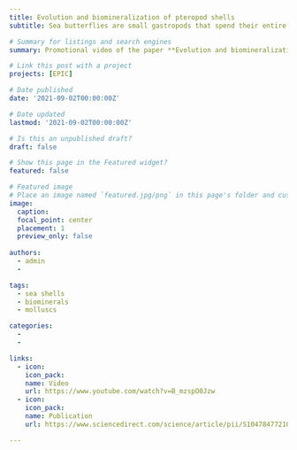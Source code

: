 ```yaml
---
title: Evolution and biomineralization of pteropod shells
subtitle: Sea butterflies are small gastropods that spend their entire live swimming and drifting in the open oceans. They are widely regarded as bioindicators of ocean acidification because they build thin shells of aragonite, a form of calcium carbonate. Despite thin, pteropod shell walls are very strong and uniquely adapted to withstand different water flows. There are at least three distinct types of shell structures including crossed lamellar - made of straight crystal crossing fibers, simple helical - curved fibers that coil one turn or less, and compex helical - compact curved fibers that coil for more than one turn. These shells are an inspiration for the design of ultrathin and yet strong materials. In our paper [**Evolution and biomineralization of pteropod shells**](https://www.sciencedirect.com/science/article/pii/S1047847721000848) we review and describe in detail the different pteropod shell structures. Upon this publication we released a [**promo video**](https://www.youtube.com/watch?v=B_mzspO0Jzw) in collaboration with [Studio de Maan](https://studiodemaan.nl) about these amazing shells. 

# Summary for listings and search engines
summary: Promotional video of the paper **Evolution and biomineralization of pteropod shells**.

# Link this post with a project
projects: [EPIC]

# Date published
date: '2021-09-02T00:00:00Z'

# Date updated
lastmod: '2021-09-02T00:00:00Z'

# Is this an unpublished draft?
draft: false

# Show this page in the Featured widget?
featured: false

# Featured image
# Place an image named `featured.jpg/png` in this page's folder and customize its options here.
image:
  caption: 
  focal_point: center
  placement: 1
  preview_only: false
  
authors:
  - admin
  - 

tags:
  - sea shells
  - biominerals
  - molluscs

categories:
  - 
  - 

links:
  - icon: 
    icon_pack: 
    name: Video
    url: https://www.youtube.com/watch?v=B_mzspO0Jzw
  - icon: 
    icon_pack: 
    name: Publication
    url: https://www.sciencedirect.com/science/article/pii/S1047847721000848

---
```


